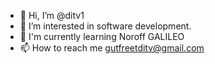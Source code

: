 - 👋 Hi, I’m @ditv1
- 👀 I’m interested in software development.
- 🌱 I'm currently learning Noroff GALILEO 
- 📫 How to reach me gutfreetditv@gmail.com
<!---
ditv1/ditv1 is a ✨ special ✨ repository because its `README.md` (this file) appears on your GitHub profile.
You can click the Preview link to take a look at your changes.
--->
